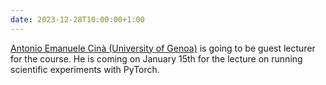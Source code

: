 ```yaml
---
date: 2023-12-28T10:00:00+1:00
---
```

[Antonio Emanuele Cinà (University of Genoa)](https://rubrica.unige.it/personale/UkJOXVpo) is going to be guest lecturer for the course. He is coming on January 15th for the lecture on running scientific experiments with PyTorch.